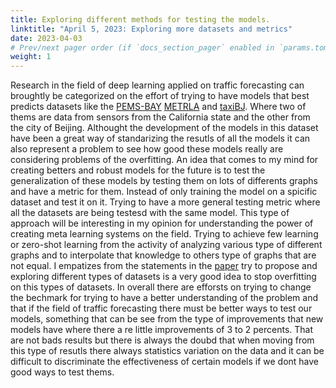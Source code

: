 ```yaml
---
title: Exploring different methods for testing the models.
linktitle: "April 5, 2023: Exploring more datasets and metrics"
date: 2023-04-03
# Prev/next pager order (if `docs_section_pager` enabled in `params.toml`)
weight: 1
---
```

Research in the field of deep learning applied on traffic forecasting can broughtly be categorized on the effort of trying to have models that best predicts datasets like 
the [PEMS-BAY](https://zenodo.org/record/4263971) [METRLA](https://drive.google.com/drive/folders/10FOTa6HXPqX8Pf5WRoRwcFnW9BrNZEIX) and [taxiBJ](https://paperswithcode.com/dataset/taxibj). Where two of thems are data from sensors from the California state and the other from the city of Beijing.
Althought the development of the models in this dataset have been a great way of standarizing the resutls of all the models it can also
represent a problem to see how good these models really are considering problems of the overfitting. An idea that comes to my mind for creating 
betters and robust models for the future is to test the generalization of these models by testing them on lots of differents graphs and have a metric for them. Instead of only training the model on a spicific dataset and test it on it. Trying to have a more general testing metric where 
all the datasets are being testesd with the same model. This type of approach will be interesting in my opinion for understanding the power of creating  meta learning systems on the field. Trying to achieve few learning or zero-shot learning from the activity of analyzing  various type of different graphs and to interpolate that knowledge to others type of graphs that are not equal. I empatizes from the statements in the [paper](https://www.mdpi.com/2220-9964/12/3/100) try to propose and exploring different types of datasets is a very good idea to stop overfitting on this types of datasets. In overall there are efforsts on trying to change the bechmark for trying to have a better understanding of the problem and that if the field of traffic forecasting there must be better ways to test our models, something that can be see from the type of improvements that new models have where there  a re little improvements of 3 to 2 percents. That are not bads  results but there is always the doubd that when moving from this type of resutls there always statistics variation on the data and it can be difficult to discriminate the effectiveness of certain models  if we dont have good ways to test thems.
